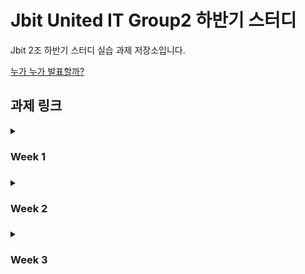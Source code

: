 # Jbit United IT Group2 하반기 스터디

Jbit 2조 하반기 스터디 실습 과제 저장소입니다.

[누가 누가 발표할까?](https://jbit-united-it-group-2.github.io/2022-2-study)

## 과제 링크
<details>
<summary><h3>Week 1<h3></summary>

#### Q1 ~ Q8
- [최주현](https://github.com/reinexxism/JBIT-Group2_Study/tree/master/Week1) 
- [정수연](https://github.com/mzsyeon/2022-2-study/tree/main/sy/Week1_sy)
- [조성식](https://github.com/joseongsik05/week2.git)
- [정정빈](https://github.com/jeongbe/JBIT-Group-study/tree/main/Week%201)
- [김윤지](https://github.com/yunjiiii/JBIT_group_study/tree/main/week1)
</details>

<details>
<summary><h3>Week 2<h3></summary>

#### Q9 ~ Q12, 가격표 만들기 
- [정정빈](https://github.com/jeongbe/JBIT-Group-study/tree/main/Week%202)
- [최주현](https://github.com/reinexxism/JBIT-Group2_Study/tree/master/Week2)
- [정수연](https://github.com/mzsyeon/2022-2-study/tree/main/sy/Week2_sy)
- [조성식](https://github.com/joseongsik05/week2.git)
- [김윤지](https://github.com/yunjiiii/JBIT_group_study/tree/main/week2)
</details>

<details>
<summary><h3>Week 3<h3></summary>

#### Q15 ~ Q24
- [최주현](https://github.com/reinexxism/JBIT-Group2_Study/tree/master/Week3)
- [정정빈](https://github.com/jeongbe/JBIT-Group-study/tree/main/Week3)
- [조성식](https://github.com/joseongsik05/week3)
</details>
